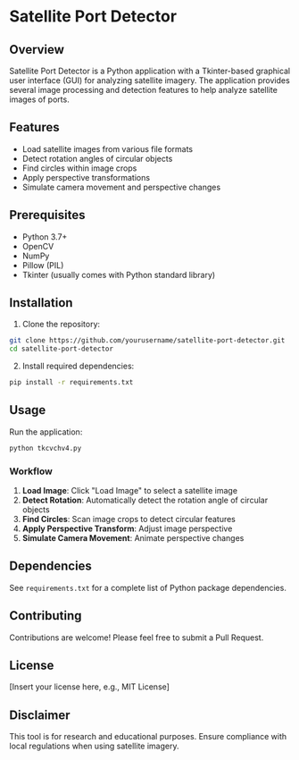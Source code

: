 # Satellite Port Detector

## Overview
Satellite Port Detector is a Python application with a Tkinter-based graphical user interface (GUI) for analyzing satellite imagery. The application provides several image processing and detection features to help analyze satellite images of ports.

## Features
- Load satellite images from various file formats
- Detect rotation angles of circular objects
- Find circles within image crops
- Apply perspective transformations
- Simulate camera movement and perspective changes

## Prerequisites
- Python 3.7+
- OpenCV
- NumPy
- Pillow (PIL)
- Tkinter (usually comes with Python standard library)

## Installation

1. Clone the repository:
```bash
git clone https://github.com/yourusername/satellite-port-detector.git
cd satellite-port-detector
```

2. Install required dependencies:
```bash
pip install -r requirements.txt
```

## Usage

Run the application:
```bash
python tkcvchv4.py
```

### Workflow
1. **Load Image**: Click "Load Image" to select a satellite image
2. **Detect Rotation**: Automatically detect the rotation angle of circular objects
3. **Find Circles**: Scan image crops to detect circular features
4. **Apply Perspective Transform**: Adjust image perspective
5. **Simulate Camera Movement**: Animate perspective changes

## Dependencies
See `requirements.txt` for a complete list of Python package dependencies.

## Contributing
Contributions are welcome! Please feel free to submit a Pull Request.

## License
[Insert your license here, e.g., MIT License]

## Disclaimer
This tool is for research and educational purposes. Ensure compliance with local regulations when using satellite imagery.
